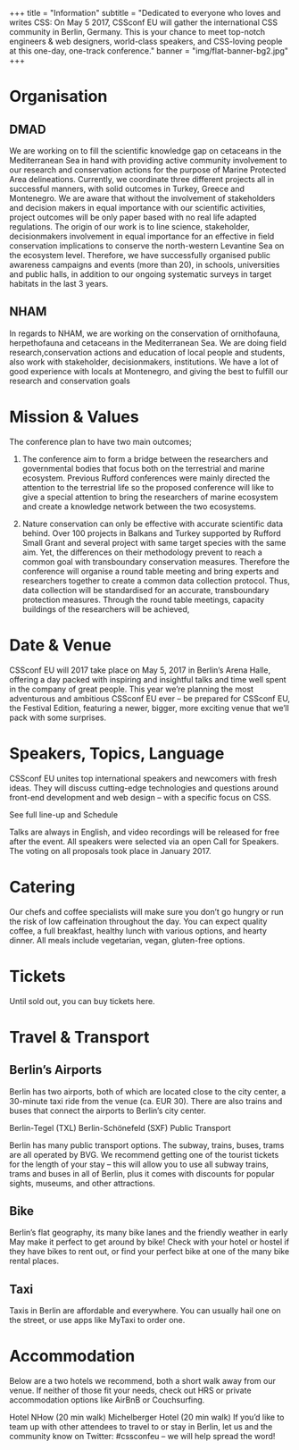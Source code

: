 +++
title = "Information"
subtitle = "Dedicated to everyone who loves and writes CSS: On May 5 2017, CSSconf EU will gather the international CSS community in Berlin, Germany. This is your chance to meet top-notch engineers & web designers, world-class speakers, and CSS-loving people at this one-day, one-track conference."
banner = "img/flat-banner-bg2.jpg"
+++


# Organisation

## DMAD
We are working on to fill the scientific knowledge gap on cetaceans in the Mediterranean Sea in hand with providing active community involvement to our research and conservation actions for the purpose of Marine Protected Area delineations. Currently, we coordinate three different projects all in successful manners, with solid outcomes in Turkey, Greece and Montenegro. We are aware that without the involvement of stakeholders and decision makers in equal importance with our scientific activities, project outcomes will be only paper based with no real life adapted regulations. The origin of our work is to line science, stakeholder, decisionmakers involvement in equal importance for an effective in field conservation implications to conserve the north-western Levantine Sea on the ecosystem level. Therefore, we have successfully organised public awareness campaigns and events (more than 20), in schools, universities and public halls, in addition to our ongoing systematic surveys in target habitats in the last 3 years.

## NHAM
In regards to NHAM, we are working on the conservation of ornithofauna, herpethofauna and cetaceans in the Mediterranean Sea. We are doing field research,conservation actions and education of local people and students, also work with stakeholder, decisionmakers, institutions. We have a lot of good experience with locals at Montenegro, and giving the best to fulfill our research and conservation goals

# Mission & Values

The conference plan to have two main outcomes;

1. The conference aim to form a bridge between the researchers and governmental bodies that focus both on the terrestrial and marine ecosystem. Previous Rufford conferences were mainly directed the attention to the terrestrial life so the proposed conference will like to give a special attention to bring the researchers of marine ecosystem and create a knowledge network between the two ecosystems.

2. Nature conservation can only be effective with accurate scientific data behind. Over 100 projects in Balkans and Turkey supported by Rufford Small Grant and several project with same target species with the same aim. Yet, the differences on their methodology prevent to reach a common goal with transboundary conservation measures. Therefore the conference will organise a round table meeting and bring experts and researchers together to create a common data collection protocol. Thus, data collection will be standardised for an accurate, transboundary protection measures. Through the round table meetings, capacity buildings of the researchers will be achieved,

# Date & Venue

CSSconf EU will 2017 take place on May 5, 2017 in Berlin’s Arena Halle, offering a day packed with inspiring and insightful talks and time well spent in the company of great people. This year we’re planning the most adventurous and ambitious CSSconf EU ever – be prepared for CSSconf EU, the Festival Edition, featuring a newer, bigger, more exciting venue that we’ll pack with some surprises.

# Speakers, Topics, Language

CSSconf EU unites top international speakers and newcomers with fresh ideas. They will discuss cutting-edge technologies and questions around front-end development and web design – with a specific focus on CSS.

See full line-up and Schedule

Talks are always in English, and video recordings will be released for free after the event. All speakers were selected via an open Call for Speakers. The voting on all proposals took place in January 2017.

# Catering

Our chefs and coffee specialists will make sure you don’t go hungry or run the risk of low caffeination throughout the day. You can expect quality coffee, a full breakfast, healthy lunch with various options, and hearty dinner. All meals include vegetarian, vegan, gluten-free options.

# Tickets

Until sold out, you can buy tickets here.


# Travel & Transport

## Berlin’s Airports

Berlin has two airports, both of which are located close to the city center, a 30-minute taxi ride from the venue (ca. EUR 30). There are also trains and buses that connect the airports to Berlin’s city center.

Berlin-Tegel (TXL)
Berlin-Schönefeld (SXF)
Public Transport

Berlin has many public transport options. The subway, trains, buses, trams are all operated by BVG. We recommend getting one of the tourist tickets for the length of your stay – this will allow you to use all subway trains, trams and buses in all of Berlin, plus it comes with discounts for popular sights, museums, and other attractions.

## Bike

Berlin’s flat geography, its many bike lanes and the friendly weather in early May make it perfect to get around by bike! Check with your hotel or hostel if they have bikes to rent out, or find your perfect bike at one of the many bike rental places.

## Taxi

Taxis in Berlin are affordable and everywhere. You can usually hail one on the street, or use apps like MyTaxi to order one.


# Accommodation

Below are a two hotels we recommend, both a short walk away from our venue. If neither of those fit your needs, check out HRS or private accommodation options like AirBnB or Couchsurfing.

Hotel NHow (20 min walk)
Michelberger Hotel (20 min walk)
If you’d like to team up with other attendees to travel to or stay in Berlin, let us and the community know on Twitter: #cssconfeu – we will help spread the word!
